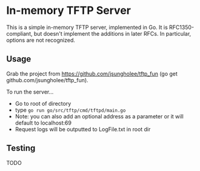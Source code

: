 In-memory TFTP Server
=====================

This is a simple in-memory TFTP server, implemented in Go.  It is
RFC1350-compliant, but doesn't implement the additions in later RFCs.  In
particular, options are not recognized.

Usage
-----
Grab the project from https://github.com/jsungholee/tftp_fun (go get github.com/jsungholee/tftp_fun). 

To run the server...
- Go to root of directory
- type `go run go/src/tftp/cmd/tftpd/main.go`
- Note: you can also add an optional address as a parameter or it will default to localhost:69
- Request logs will be outputted to LogFile.txt in root dir


Testing
-------
TODO
